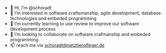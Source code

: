 - 👋 Hi, I’m @schoradt
- 👀 I’m interested in software craftsmanship, agile development, database technologies and embeded programming
- 🌱 I’m currently learning to use review to improve our software development process
- 💞️ I’m looking to collaborate on software crafmanship and embeded programming
- 📫 reach me via schoradt@netztierpfleger.de

<!---
schoradt/schoradt is a ✨ special ✨ repository because its `README.md` (this file) appears on your GitHub profile.
You can click the Preview link to take a look at your changes.
--->
